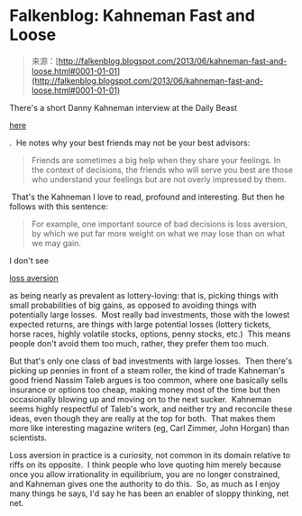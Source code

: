 <!--yml
category: 未分类
date: 2024-05-12 20:05:25
-->

# Falkenblog: Kahneman Fast and Loose

> 来源：[http://falkenblog.blogspot.com/2013/06/kahneman-fast-and-loose.html#0001-01-01](http://falkenblog.blogspot.com/2013/06/kahneman-fast-and-loose.html#0001-01-01)

There's a short Danny Kahneman interview at the Daily Beast 

[here](http://www.thedailybeast.com/articles/2013/04/26/daniel-kahneman-s-gripe-with-behavioral-economics.html)

.  He notes why your best friends may not be your best advisors:

> Friends are sometimes a big help when they share your feelings. In the context of decisions, the friends who will serve you best are those who understand your feelings but are not overly impressed by them.

 That's the Kahneman I love to read, profound and interesting. But then he follows with this sentence:

> For example, one important source of bad decisions is loss aversion, by which we put far more weight on what we may lose than on what we may gain.

I don't see

[loss aversion](http://loss-aversion.behaviouralfinance.net/)

as being nearly as prevalent as lottery-loving: that is, picking things with small probabilities of big gains, as opposed to avoiding things with potentially large losses.  Most really bad investments, those with the lowest expected returns, are things with large potential losses (lottery tickets, horse races, highly volatile stocks, options, penny stocks, etc.)  This means people don't avoid them too much, rather, they prefer them too much.

But that's only one class of bad investments with large losses.  Then there's picking up pennies in front of a steam roller, the kind of trade Kahneman's good friend Nassim Taleb argues is too common, where one basically sells insurance or options too cheap, making money most of the time but then occasionally blowing up and moving on to the next sucker.  Kahneman seems highly respectful of Taleb's work, and neither try and reconcile these ideas, even though they are really at the top for both.  That makes them more like interesting magazine writers (eg, Carl Zimmer, John Horgan) than scientists.

Loss aversion in practice is a curiosity, not common in its domain relative to riffs on its opposite.  I think people who love quoting him merely because once you allow irrationality in equilibrium, you are no longer constrained, and Kahneman gives one the authority to do this.  So, as much as I enjoy many things he says, I'd say he has been an enabler of sloppy thinking, net net.